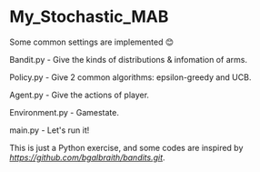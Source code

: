 # My_Stochastic_MAB
Some common settings are implemented 😊



Bandit.py - Give the kinds of distributions & infomation of arms.

Policy.py - Give 2 common algorithms: epsilon-greedy and UCB.

Agent.py - Give the actions of player.

Environment.py - Gamestate.

main.py - Let's run it!



This is just a Python exercise, and some codes are inspired by *https://github.com/bgalbraith/bandits.git*.
